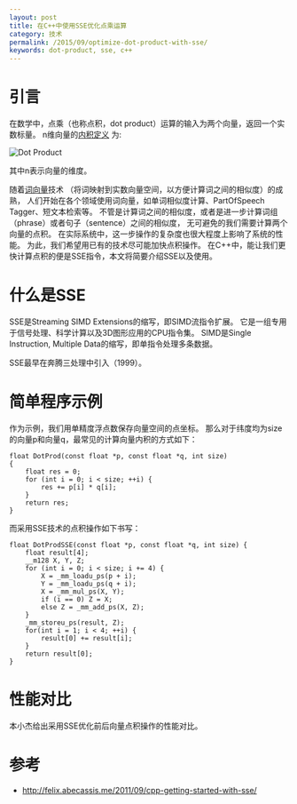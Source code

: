 ```yaml
---
layout: post
title: 在C++中使用SSE优化点乘运算
category: 技术
permalink: /2015/09/optimize-dot-product-with-sse/
keywords: dot-product, sse, c++
---
```


# 引言

在数学中，点乘（也称点积，dot product）运算的输入为两个向量，返回一个实数标量。
n维向量的[内积定义](http://baike.baidu.com/link?url=LTLShAYCiDt7zG8vfKpAFfo2DTwXaalDa6hYJS0kAbtVhzONN1ywDX8A2kPwkzHNepqNlGiEnUVDCtohJSCV7wodx5tEZDzAKbJw6l583GkdejCX84mwDEbsAyMF19omNY-G3B5ZMYfyNgiQNYyIld5nmfWQid0z3_OpktyC7Ba) 为:

![Dot Product](http://qiangrw.github.io/images/dot_product.png "Dot Product")

其中n表示向量的维度。

随着[词向量](https://code.google.com/p/word2vec/)技术
（将词映射到实数向量空间，以方便计算词之间的相似度）的成熟，
人们开始在各个领域使用词向量，如单词相似度计算、PartOfSpeech Tagger、短文本检索等。
不管是计算词之间的相似度，或者是进一步计算词组（phrase）或者句子（sentence）之间的相似度，
无可避免的我们需要计算两个向量的点积。
在实际系统中，这一步操作的复杂度也很大程度上影响了系统的性能。
为此，我们希望用已有的技术尽可能加快点积操作。
在C++中，能让我们更快计算点积的便是SSE指令，本文将简要介绍SSE以及使用。

# 什么是SSE
SSE是Streaming SIMD Extensions的缩写，即SIMD流指令扩展。
它是一组专用于信号处理、科学计算以及3D图形应用的CPU指令集。
SIMD是Single Instruction, Multiple Data的缩写，即单指令处理多条数据。

SSE最早在奔腾三处理中引入（1999）。


# 简单程序示例
作为示例，我们用单精度浮点数保存向量空间的点坐标。
那么对于纬度均为size的向量p和向量q，最常见的计算向量内积的方式如下：

```
float DotProd(const float *p, const float *q, int size)
{
	float res = 0;
	for (int i = 0; i < size; ++i) {
		res += p[i] * q[i];
	}
	return res;
}

```

而采用SSE技术的点积操作如下书写：

```
float DotProdSSE(const float *p, const float *q, int size) {
    float result[4]; 
    __m128 X, Y, Z;
    for (int i = 0; i < size; i += 4) {
        X = _mm_loadu_ps(p + i);
        Y = _mm_loadu_ps(q + i);
        X = _mm_mul_ps(X, Y);
        if (i == 0) Z = X;
        else Z = _mm_add_ps(X, Z);
    }
    _mm_storeu_ps(result, Z);
    for(int i = 1; i < 4; ++i) {
        result[0] += result[i];
    }
    return result[0];
}
```




# 性能对比
本小杰给出采用SSE优化前后向量点积操作的性能对比。



# 参考
* http://felix.abecassis.me/2011/09/cpp-getting-started-with-sse/




